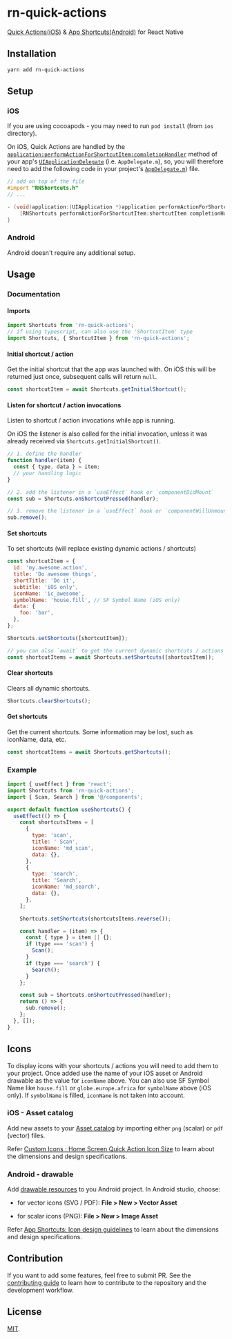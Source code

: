 # rn-quick-actions

[Quick Actions(iOS)](https://developer.apple.com/design/human-interface-guidelines/ios/system-capabilities/home-screen-actions/) & [App Shortcuts(Android)](https://developer.android.com/guide/topics/ui/shortcuts/creating-shortcuts) for React Native

## Installation

```bash
yarn add rn-quick-actions
```

## Setup

### iOS

If you are using cocoapods - you may need to run `pod install` (from `ios` directory).

On iOS, Quick Actions are handled by the
[`application:performActionForShortcutItem:completionHandler`](https://developer.apple.com/documentation/uikit/uiapplicationdelegate/1622935-application?language=objc)
method of your app's [`UIApplicationDelegate`](https://developer.apple.com/documentation/uikit/uiapplicationdelegate) (i.e. `AppDelegate.m`),
so, you will therefore need to add the following code in your
project's [`AppDelegate.m`](./example/ios/ShortcutsExample/AppDelegate.m)) file.

```objective-c
// add on top of the file
#import "RNShortcuts.h"
// ...

- (void)application:(UIApplication *)application performActionForShortcutItem:(UIApplicationShortcutItem *)shortcutItem completionHandler:(void (^)(BOOL))completionHandler {
    [RNShortcuts performActionForShortcutItem:shortcutItem completionHandler:completionHandler];
}
```

### Android

Android doesn't require any additional setup.

## Usage

### Documentation

#### Imports

```js
import Shortcuts from 'rn-quick-actions';
// if using typescript, can also use the 'ShortcutItem' type
import Shortcuts, { ShortcutItem } from 'rn-quick-actions';
```

#### Initial shortcut / action

Get the initial shortcut that the app was launched with. On iOS this will be returned just once, subsequent calls will return `null`.

```js
const shortcutItem = await Shortcuts.getInitialShortcut();
```

#### Listen for shortcut / action invocations

Listen to shortcut / action invocations while app is running.

On iOS the listener is also called for the initial
invocation, unless it was already received via `Shortcuts.getInitialShortcut()`.

```js
// 1. define the handler
function handler(item) {
  const { type, data } = item;
  // your handling logic
}

// 2. add the listener in a `useEffect` hook or `componentDidMount`
const sub = Shortcuts.onShortcutPressed(handler);

// 3. remove the listener in a `useEffect` hook or `componentWillUnmount`
sub.remove();
```

#### Set shortcuts

To set shortcuts (will replace existing dynamic actions / shortcuts)

```js
const shortcutItem = {
  id: 'my.awesome.action',
  title: 'Do awesome things',
  shortTitle: 'Do it',
  subtitle: 'iOS only',
  iconName: 'ic_awesome',
  symbolName: 'house.fill', // SF Symbol Name (iOS only)
  data: {
    foo: 'bar',
  },
};

Shortcuts.setShortcuts([shortcutItem]);

// you can also `await` to get the current dynamic shortcuts / actions
const shortcutItems = await Shortcuts.setShortcuts([shortcutItem]);
```

#### Clear shortcuts

Clears all dynamic shortcuts.

```js
Shortcuts.clearShortcuts();
```

#### Get shortcuts

Get the current shortcuts. Some information may be lost, such as iconName, data,
etc.

```js
const shortcutItems = await Shortcuts.getShortcuts();
```

### Example

```js
import { useEffect } from 'react';
import Shortcuts from 'rn-quick-actions';
import { Scan, Search } from '@/components';

export default function useShortcuts() {
  useEffect(() => {
    const shortcutsItems = [
      {
        type: 'scan',
        title: ' Scan',
        iconName: 'md_scan',
        data: {},
      },
      {
        type: 'search',
        title: 'Search',
        iconName: 'md_search',
        data: {},
      },
    ];

    Shortcuts.setShortcuts(shortcutsItems.reverse());

    const handler = (item) => {
      const { type } = item || {};
      if (type === 'scan') {
        Scan();
      }
      if (type === 'search') {
        Search();
      }
    };

    const sub = Shortcuts.onShortcutPressed(handler);
    return () => {
      sub.remove();
    };
  }, []);
}
```

## Icons

To display icons with your shortcuts / actions you will need to add them to your
project. Once added use the name of your iOS asset or Android drawable as the
value for `iconName` above. You can also use SF Symbol Name like `house.fill`
or `globe.europe.africa` for `symbolName` above (iOS only). If `symbolName` is
filled, `iconName` is not taken into account.

### iOS - Asset catalog

Add new assets to your [Asset catalog](https://developer.apple.com/library/archive/documentation/ToolsLanguages/Conceptual/Xcode_Overview/AddingImages.html) by importing either `png` (scalar) or
`pdf` (vector) files.

Refer
[Custom Icons : Home Screen Quick Action Icon
Size](https://developer.apple.com/design/human-interface-guidelines/home-screen-quick-actions)
to learn about the dimensions and design specifications.

### Android - drawable

Add [drawable resources](https://developer.android.com/studio/write/resource-manager) to you Android project. In Android studio, choose:

- for vector icons (SVG / PDF): **File > New > Vector Asset**

- for scalar icons (PNG): **File > New > Image Asset**

Refer
[App Shortcuts: Icon design
guidelines](https://commondatastorage.googleapis.com/androiddevelopers/shareables/design/app-shortcuts-design-guidelines.pdf)
to learn about the dimensions and design specifications.

## Contribution

If you want to add some features, feel free to submit PR. See the [contributing guide](CONTRIBUTING.md) to learn how to contribute to the repository and the development workflow.

## License

[MIT](LICENSE).
